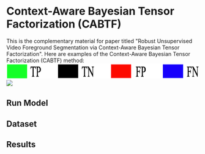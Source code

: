 # Context-Aware Bayesian Tensor Factorization (CABTF)
This is the complementary material for paper titled "Robust Unsupervised Video Foreground Segmentation via Context-Aware Bayesian Tensor Factorization".
Here are examples of the Context-Aware Bayesian Tensor Factorization (CABTF) method:
<img src='color map.png' width="1000" height="40" >
![](comparison.gif)

## Run Model

## Dataset

## Results
